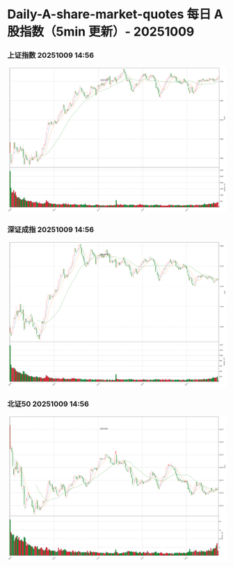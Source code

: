 
# Daily-A-share-market-quotes 每日 A 股指数（5min 更新）- 20251009

### 上证指数 20251009 14:56
![](./fig/2025/10/20251009-sh000001.png)

### 深证成指 20251009 14:56
![](./fig/2025/10/20251009-sz399001.png)

### 北证50 20251009 14:56
![](./fig/2025/10/20251009-bj899050.png)
